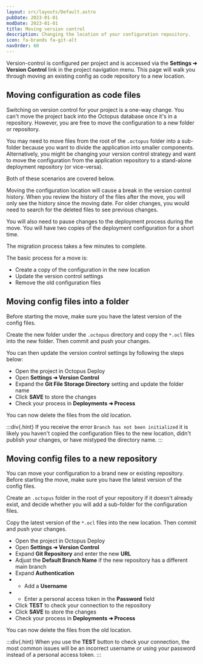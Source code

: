 ```yaml
---
layout: src/layouts/Default.astro
pubDate: 2023-01-01
modDate: 2023-01-01
title: Moving version control
description: Changing the location of your configuration repository.
icon: fa-brands fa-git-alt 
navOrder: 60
---
```


Version-control is configured per project and is accessed via the **Settings ➜ Version Control** link in the project navigation menu. This page will walk you through moving an existing config as code repository to a new location.

## Moving configuration as code files

Switching on version control for your project is a one-way change. You can't move the project back into the Octopus database once it's in a repository. However, you are free to move the configuration to a new folder or repository.

You may need to move files from the root of the `.octopus` folder into a sub-folder because you want to divide the application into smaller components. Alternatively, you might be changing your version control strategy and want to move the configuration from the application repository to a stand-alone deployment repository (or vice-versa).

Both of these scenarios are covered below.

Moving the configuration location will cause a break in the version control history. When you review the history of the files after the move, you will only see the history since the moving date. For older changes, you would need to search for the deleted files to see previous changes.

You will also need to pause changes to the deployment process during the move. You will have two copies of the deployment configuration for a short time.

The migration process takes a few minutes to complete.

The basic process for a move is:

- Create a copy of the configuration in the new location
- Update the version control settings
- Remove the old configuration files

## Moving config files into a folder

Before starting the move, make sure you have the latest version of the config files.

Create the new folder under the `.octopus` directory and copy the `*.ocl` files into the new folder. Then commit and push your changes.

You can then update the version control settings by following the steps below:

- Open the project in Octopus Deploy
- Open **Settings ➜ Version Control**
- Expand the **Git File Storage Directory** setting and update the folder name
- Click **SAVE** to store the changes
- Check your process in **Deployments ➜ Process**

You can now delete the files from the old location.

:::div{.hint}
If you receive the error `Branch has not been initialized` it is likely you haven't copied the configuration files to the new location, didn't publish your changes, or have mistyped the directory name.
:::

## Moving config files to a new repository

You can move your configuration to a brand new or existing repository. Before starting the move, make sure you have the latest version of the config files.

Create an `.octopus` folder in the root of your repository if it doesn't already exist, and decide whether you will add a sub-folder for the configuration files.

Copy the latest version of the `*.ocl` files into the new location. Then commit and push your changes.

- Open the project in Octopus Deploy
- Open **Settings ➜ Version Control**
- Expand **Git Repository** and enter the new **URL**
- Adjust the **Default Branch Name** if the new repository has a different main branch
- Expand **Authentication**
- - Add a **Username**
- - Enter a personal access token in the **Password** field
- Click **TEST** to check your connection to the repository
- Click **SAVE** to store the changes
- Check your process in **Deployments ➜ Process**

You can now delete the files from the old location.

:::div{.hint}
When you use the **TEST** button to check your connection, the most common issues will be an incorrect username or using your password instead of a personal access token.
:::